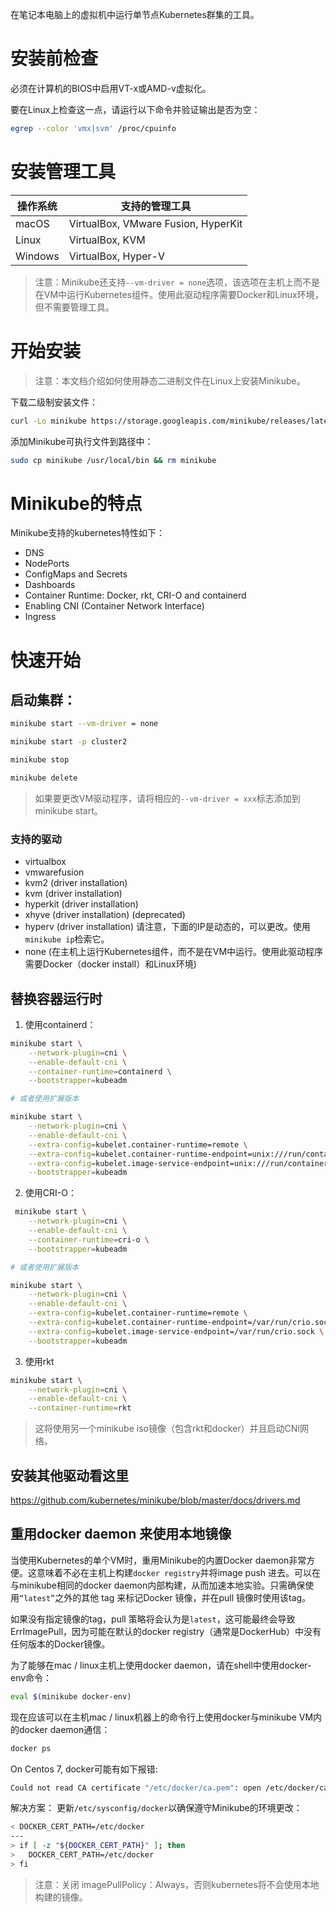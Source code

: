 在笔记本电脑上的虚拟机中运行单节点Kubernetes群集的工具。

# 安装前检查
必须在计算机的BIOS中启用VT-x或AMD-v虚拟化。

要在Linux上检查这一点，请运行以下命令并验证输出是否为空：
```bash
egrep --color 'vmx|svm' /proc/cpuinfo
```
# 安装管理工具
|操作系统|支持的管理工具
|---|---|
|macOS	|VirtualBox, VMware Fusion, HyperKit
|Linux	|VirtualBox, KVM
|Windows	|VirtualBox, Hyper-V

> 注意：Minikube还支持`--vm-driver = none`选项，该选项在主机上而不是在VM中运行Kubernetes组件。使用此驱动程序需要Docker和Linux环境，但不需要管理工具。

# 开始安装
> 注意：本文档介绍如何使用静态二进制文件在Linux上安装Minikube。

下载二级制安装文件：
```bash
curl -Lo minikube https://storage.googleapis.com/minikube/releases/latest/minikube-linux-amd64  && chmod +x minikube
```

添加Minikube可执行文件到路径中：
```bash
sudo cp minikube /usr/local/bin && rm minikube
```

# Minikube的特点
Minikube支持的kubernetes特性如下：
- DNS
- NodePorts
- ConfigMaps and Secrets
- Dashboards
- Container Runtime: Docker, rkt, CRI-O and containerd
- Enabling CNI (Container Network Interface)
- Ingress

# 快速开始
## 启动集群：
```bash
minikube start --vm-driver = none

minikube start -p cluster2

minikube stop

minikube delete
```

> 如果要更改VM驱动程序，请将相应的`--vm-driver = xxx`标志添加到minikube start。
### 支持的驱动
- virtualbox
- vmwarefusion
- kvm2 (driver installation)
- kvm (driver installation)
- hyperkit (driver installation)
- xhyve (driver installation) (deprecated)
- hyperv (driver installation) 请注意，下面的IP是动态的，可以更改。使用`minikube ip`检索它。
- none (在主机上运行Kubernetes组件，而不是在VM中运行。使用此驱动程序需要Docker（docker install）和Linux环境)

## 替换容器运行时
1. 使用containerd：
```bash
minikube start \
    --network-plugin=cni \
    --enable-default-cni \
    --container-runtime=containerd \
    --bootstrapper=kubeadm

# 或者使用扩展版本

minikube start \
    --network-plugin=cni \
    --enable-default-cni \
    --extra-config=kubelet.container-runtime=remote \
    --extra-config=kubelet.container-runtime-endpoint=unix:///run/containerd/containerd.sock \
    --extra-config=kubelet.image-service-endpoint=unix:///run/containerd/containerd.sock \
    --bootstrapper=kubeadm
```

2. 使用CRI-O：
```bash
 minikube start \
    --network-plugin=cni \
    --enable-default-cni \
    --container-runtime=cri-o \
    --bootstrapper=kubeadm

# 或者使用扩展版本

minikube start \
    --network-plugin=cni \
    --enable-default-cni \
    --extra-config=kubelet.container-runtime=remote \
    --extra-config=kubelet.container-runtime-endpoint=/var/run/crio.sock \
    --extra-config=kubelet.image-service-endpoint=/var/run/crio.sock \
    --bootstrapper=kubeadm
```

3. 使用rkt
```bash
minikube start \
    --network-plugin=cni \
    --enable-default-cni \
    --container-runtime=rkt
```
> 这将使用另一个minikube iso镜像（包含rkt和docker）并且启动CNI网络。


## 安装其他驱动看这里
https://github.com/kubernetes/minikube/blob/master/docs/drivers.md

## 重用docker daemon 来使用本地镜像
当使用Kubernetes的单个VM时，重用Minikube的内置Docker daemon非常方便。这意味着不必在主机上构建`docker registry`并将image push 进去。可以在与minikube相同的docker daemon内部构建，从而加速本地实验。只需确保使用`“latest”`之外的其他 tag 来标记Docker 镜像，并在pull 镜像时使用该tag。

如果没有指定镜像的tag，pull 策略将会认为是`latest`，这可能最终会导致ErrImagePull，因为可能在默认的docker registry（通常是DockerHub）中没有任何版本的Docker镜像。

为了能够在mac / linux主机上使用docker daemon，请在shell中使用docker-env命令：
```bash
eval $(minikube docker-env)
```

现在应该可以在主机mac / linux机器上的命令行上使用docker与minikube VM内的docker daemon通信：
```bash
docker ps
```

On Centos 7, docker可能有如下报错:
```bash
Could not read CA certificate "/etc/docker/ca.pem": open /etc/docker/ca.pem: no such file or directory
```
解决方案： 更新`/etc/sysconfig/docker`以确保遵守Minikube的环境更改：
```bash
< DOCKER_CERT_PATH=/etc/docker
---
> if [ -z "${DOCKER_CERT_PATH}" ]; then
>   DOCKER_CERT_PATH=/etc/docker
> fi
```

> 注意：关闭 imagePullPolicy：Always，否则kubernetes将不会使用本地构建的镜像。


